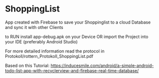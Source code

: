 # ShoppingList

App created with Firebase to save your Shoppinglist to a cloud Database and sync it with other Clients

to RUN install app-debug.apk on your Device 
OR import the Project into your IDE (preferably Android Studio)

For more detailed information read the protocol in Protokoll/rottern_Protokoll_ShoppingList.pdf

Based on this Tutorial: https://inducesmile.com/android/a-simple-android-todo-list-app-with-recyclerview-and-firebase-real-time-database/
